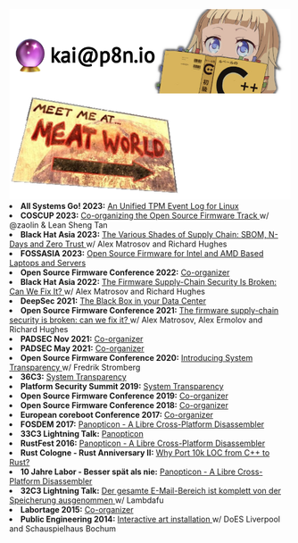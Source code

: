 <body>
<picture>
    <img align="right" alt="Me irl" src="img/nene.png">
</picture>

<picture>
    <img alt="Meet me at Meat World" src="img/meet-me.png">
</picture>

<li>
    <b>All Systems Go! 2023:</b>
    <a href="https://cfp.all-systems-go.io/all-systems-go-2023/talk/HGMV9U/">
        An Unified TPM Event Log for Linux
    </a>
</li>
<li>
    <b>COSCUP 2023:</b>
    <a href="https://coscup.org/2023/en/landing">
        Co-organizing the Open Source Firmware Track
    </a>
    w/ @zaolin & Lean Sheng Tan
</li>
<li>
    <b>Black Hat Asia 2023:</b>
    <a href="https://www.blackhat.com/asia-23/briefings/schedule/index.html#the-various-shades-of-supply-chain-sbom-n-days-and-zero-trust-31253">
        The Various Shades of Supply Chain: SBOM, N-Days and Zero Trust
    </a>
    w/ Alex Matrosov and Richard Hughes
</li>
<li>
    <b>FOSSASIA 2023:</b>
    <a href="https://eventyay.com/e/7cfe0771/session/8032">
        Open Source Firmware for Intel and AMD Based Laptops and Servers
    </a>
</li>
<li>
    <b>Open Source Firmware Conference 2022:</b>
    <a href="https://osfc.io/archive/2022/">
        Co-organizer
    </a>
</li>
<li>
    <b>Black Hat Asia 2022:</b>
    <a href="https://www.blackhat.com/asia-22/briefings/schedule/#the-firmware-supply-chain-security-is-broken-can-we-fix-it-26175">
        The Firmware Supply-Chain Security Is Broken: Can We Fix It?
    </a>
    w/ Alex Matrosov and Richard Hughes
</li>
<li>
    <b>DeepSec 2021:</b>
    <a href="https://web.archive.org/web/20211206145845/https://deepsec.net/speaker.html#PSLOT524">
        The Black Box in your Data Center
    </a>
</li>
<li>
    <b>Open Source Firmware Conference 2021:</b>
    <a href="https://www.osfc.io/2021/talks/the-firmware-supply-chain-security-is-broken-can-we-fix-it/">
        The firmware supply-chain security is broken: can we fix it?
    </a>
    w/ Alex Matrosov, Alex Ermolov and Richard Hughes
</li>
<li>
    <b>PADSEC Nov 2021:</b>
    <a href="https://www.padsec.com/">
        Co-organizer
    </a>
</li>
<li>
    <b>PADSEC May 2021:</b>
    <a href="https://hopin.com/events/padsec#schedule">
        Co-organizer
    </a>
</li>
<li>
    <b>Open Source Firmware Conference 2020:</b>
    <a href="https://www.osfc.io/2019/talks/introducing-system-transparency/">
        Introducing System Transparency
    </a>
    w/ Fredrik Stromberg
</li>
<li>
    <b>36C3:</b>
    <a href="https://media.ccc.de/v/36c3-139-system-transparency">
        System Transparency
    </a>
</li>
<li>
    <b>Platform Security Summit 2019:</b>
    <a href="https://www.platformsecuritysummit.com/2019/">
        System Transparency
    </a>
</li>
<li>
    <b>Open Source Firmware Conference 2019:</b>
    <a href="https://osfc.io/archive/2019/">
        Co-organizer
    </a>
</li>
<li>
    <b>Open Source Firmware Conference 2018:</b>
    <a href="https://osfc.io/archive/2018/">
        Co-organizer
    </a>
</li>
<li>
    <b>European coreboot Conference 2017:</b>
    <a href="https://ecc2017.com/">
        Co-organizer
    </a>
</li>
<li>
    <b>FOSDEM 2017:</b>
    <a href="https://archive.fosdem.org/2017/schedule/event/panopticon/">
        Panopticon - A Libre Cross-Platform Disassembler
    </a>
</li>
<li>
    <b>33C3 Lightning Talk:</b>
    <a href="https://events.ccc.de/congress/2016/wiki/Lightning:Panopticon">
        Panopticon
    </a>
</li>
<li>
    <b>RustFest 2016:</b>
    <a href="https://2016.rustfest.eu/schedule/">
        Panopticon - A Libre Cross-Platform Disassembler
    </a>
</li>
<li>
    <b>Rust Cologne - Rust Anniversary II:</b>
    <a href="https://rust.cologne/2016/06/06/rust-anniversary-part-2.html">
        Why Port 10k LOC from C++ to Rust?
    </a>
</li>
<li>
    <b>10 Jahre Labor - Besser spät als nie:</b>
    <a href="https://wiki.das-labor.org/w/10_Jahre_Labor_-_Besser_sp%C3%A4t,_als_nie">
        Panopticon - A Libre Cross-Platform Disassembler
    </a>
</li>
<li>
    <b>32C3 Lightning Talk:</b>
    <a href="https://events.ccc.de/congress/2015/wiki/Lightning:Der_gesamte_E-Mail-Bereich_ist_komplett_von_der_Speicherung_ausgenommen">
        Der gesamte E-Mail-Bereich ist komplett von der Speicherung ausgenommen
    </a>
    w/ Lambdafu
</li>
<li>
    <b>Labortage 2015:</b>
    <a href="https://wiki.das-labor.org/w/Labortage_2015">
        Co-organizer
    </a>
</li>
<li>
    <b>Public Engineering 2014:</b>
    <a href="https://cheapjack.github.io/2014/06/18/publicengineering-is-a-response-to-bochum-in-the">
        Interactive art installation
    </a>
    w/ DoES Liverpool and Schauspielhaus Bochum
</li>

</body>
